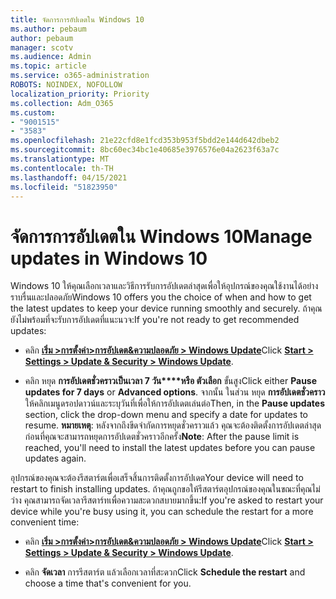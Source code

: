 ```yaml
---
title: จัดการการอัปเดตใน Windows 10
ms.author: pebaum
author: pebaum
manager: scotv
ms.audience: Admin
ms.topic: article
ms.service: o365-administration
ROBOTS: NOINDEX, NOFOLLOW
localization_priority: Priority
ms.collection: Adm_O365
ms.custom:
- "9001515"
- "3583"
ms.openlocfilehash: 21e22cfd8e1fcd353b953f5bdd2e144d642dbeb2
ms.sourcegitcommit: 8bc60ec34bc1e40685e3976576e04a2623f63a7c
ms.translationtype: MT
ms.contentlocale: th-TH
ms.lasthandoff: 04/15/2021
ms.locfileid: "51823950"
---
```

# <a name="manage-updates-in-windows-10"></a><span data-ttu-id="c51e3-102">จัดการการอัปเดตใน Windows 10</span><span class="sxs-lookup"><span data-stu-id="c51e3-102">Manage updates in Windows 10</span></span>

<span data-ttu-id="c51e3-103">Windows 10 ให้คุณเลือกเวลาและวิธีการรับการอัปเดตล่าสุดเพื่อให้อุปกรณ์ของคุณใช้งานได้อย่างราบรื่นและปลอดภัย</span><span class="sxs-lookup"><span data-stu-id="c51e3-103">Windows 10 offers you the choice of when and how to get the latest updates to keep your device running smoothly and securely.</span></span> <span data-ttu-id="c51e3-104">ถ้าคุณยังไม่พร้อมที่จะรับการอัปเดตที่แนะนวจ:</span><span class="sxs-lookup"><span data-stu-id="c51e3-104">If you're not ready to get recommended updates:</span></span>

- <span data-ttu-id="c51e3-105">คลิก **[เริ่ม >การตั้งค่า>การอัปเดต&ความปลอดภัย > Windows Update](ms-settings:windowsupdate)**</span><span class="sxs-lookup"><span data-stu-id="c51e3-105">Click **[Start > Settings > Update & Security > Windows Update](ms-settings:windowsupdate)**.</span></span>

- <span data-ttu-id="c51e3-106">คลิก หยุด **การอัปเดตชั่วคราวเป็นเวลา 7 วัน\*\*\*\*หรือ ตัวเลือก** ขั้นสูง</span><span class="sxs-lookup"><span data-stu-id="c51e3-106">Click either **Pause updates for 7 days** or **Advanced options**.</span></span> <span data-ttu-id="c51e3-107">จากนั้น ในส่วน หยุด **การอัปเดตชั่วคราว** ให้คลิกเมนูดรอปดาวน์และระบุวันที่เพื่อให้การอัปเดตเล่นต่อ</span><span class="sxs-lookup"><span data-stu-id="c51e3-107">Then, in the **Pause updates** section, click the drop-down menu and specify a date for updates to resume.</span></span> <span data-ttu-id="c51e3-108">**หมายเหตุ**: หลังจากถึงขีดจํากัดการหยุดชั่วคราวแล้ว คุณจะต้องติดตั้งการอัปเดตล่าสุดก่อนที่คุณจะสามารถหยุดการอัปเดตชั่วคราวอีกครั้ง</span><span class="sxs-lookup"><span data-stu-id="c51e3-108">**Note**: After the pause limit is reached, you'll need to install the latest updates before you can pause updates again.</span></span>

<span data-ttu-id="c51e3-109">อุปกรณ์ของคุณจะต้องรีสตาร์ตเพื่อเสร็จสิ้นการติดตั้งการอัปเดต</span><span class="sxs-lookup"><span data-stu-id="c51e3-109">Your device will need to restart to finish installing updates.</span></span> <span data-ttu-id="c51e3-110">ถ้าคุณถูกขอให้รีสตาร์ตอุปกรณ์ของคุณในขณะที่คุณไม่ว่าง คุณสามารถจัดเวลารีสตาร์ทเพื่อความสะดวกสบายมากขึ้น:</span><span class="sxs-lookup"><span data-stu-id="c51e3-110">If you're asked to restart your device while you're busy using it, you can schedule the restart for a more convenient time:</span></span>

- <span data-ttu-id="c51e3-111">คลิก **[เริ่ม >การตั้งค่า>การอัปเดต&ความปลอดภัย > Windows Update](ms-settings:windowsupdate)**</span><span class="sxs-lookup"><span data-stu-id="c51e3-111">Click **[Start > Settings > Update & Security > Windows Update](ms-settings:windowsupdate)**.</span></span>

- <span data-ttu-id="c51e3-112">คลิก **จัดเวลา** การรีสตาร์ต แล้วเลือกเวลาที่สะดวก</span><span class="sxs-lookup"><span data-stu-id="c51e3-112">Click **Schedule the restart** and choose a time that's convenient for you.</span></span>
